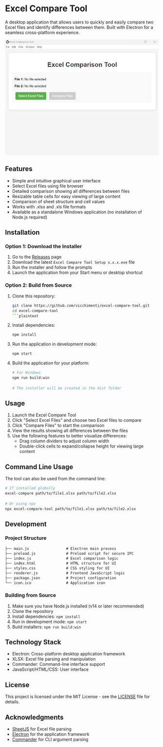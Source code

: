 # Excel Compare Tool

A desktop application that allows users to quickly and easily compare two Excel files and identify differences between them. Built with Electron for a seamless cross-platform experience.

![Excel Compare Tool Screenshot](screenshot.png)

## Features

- Simple and intuitive graphical user interface
- Select Excel files using file browser
- Detailed comparison showing all differences between files
- Resizable table cells for easy viewing of large content
- Comparison of sheet structure and cell values
- Works with .xlsx and .xls file formats
- Available as a standalone Windows application (no installation of Node.js required)

## Installation

### Option 1: Download the Installer

1. Go to the [Releases](https://github.com/vicchimenti/excel-compare-tool/releases) page
2. Download the latest `Excel Compare Tool Setup x.x.x.exe` file
3. Run the installer and follow the prompts
4. Launch the application from your Start menu or desktop shortcut

### Option 2: Build from Source

1. Clone this repository:

   ```bash
   git clone https://github.com/vicchimenti/excel-compare-tool.git
   cd excel-compare-tool
   ```plaintext

2. Install dependencies:

   ```bash
   npm install
   ```

3. Run the application in development mode:

   ```bash
   npm start
   ```

4. Build the application for your platform:

   ```bash
   # For Windows
   npm run build:win
   
   # The installer will be created in the dist folder
   ```

## Usage

1. Launch the Excel Compare Tool
2. Click "Select Excel Files" and choose two Excel files to compare
3. Click "Compare Files" to start the comparison
4. View the results showing all differences between the files
5. Use the following features to better visualize differences:
   - Drag column dividers to adjust column width
   - Double-click cells to expand/collapse height for viewing large content

## Command Line Usage

The tool can also be used from the command line:

```bash
# If installed globally
excel-compare path/to/file1.xlsx path/to/file2.xlsx

# Or using npx
npx excel-compare-tool path/to/file1.xlsx path/to/file2.xlsx
```

## Development

### Project Structure

```excel-compare-tool/
├── main.js                 # Electron main process
├── preload.js              # Preload script for secure IPC
├── index.js                # Excel comparison logic
├── index.html              # HTML structure for UI
├── styles.css              # CSS styling for UI
├── renderer.js             # Frontend JavaScript logic
├── package.json            # Project configuration
└── icon.ico                # Application icon
```

### Building from Source

1. Make sure you have Node.js installed (v14 or later recommended)
2. Clone the repository
3. Install dependencies: `npm install`
4. Run in development mode: `npm start`
5. Build installers: `npm run build:win`

## Technology Stack

- Electron: Cross-platform desktop application framework
- XLSX: Excel file parsing and manipulation
- Commander: Command-line interface support
- JavaScript/HTML/CSS: User interface

## License

This project is licensed under the MIT License - see the [LICENSE](LICENSE) file for details.

## Acknowledgments

- [SheetJS](https://github.com/SheetJS/sheetjs) for Excel file parsing
- [Electron](https://www.electronjs.org/) for the application framework
- [Commander](https://github.com/tj/commander.js/) for CLI argument parsing